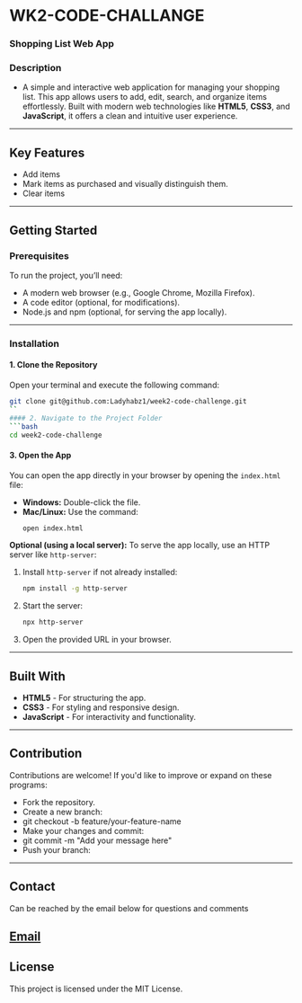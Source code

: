 # WK2-CODE-CHALLANGE

### Shopping List Web App

### Description
+ A simple and interactive web application for managing your shopping list. This app allows users to add, edit, search, and organize items effortlessly. Built with modern web technologies like **HTML5**, **CSS3**, and **JavaScript**, it offers a clean and intuitive user experience.
---
## **Key Features**
- Add items 
- Mark items as purchased and visually distinguish them.
- Clear items
---
## **Getting Started**
### **Prerequisites**
To run the project, you’ll need:
- A modern web browser (e.g., Google Chrome, Mozilla Firefox).
- A code editor (optional, for modifications).
- Node.js and npm (optional, for serving the app locally).
---
### **Installation**
#### 1. Clone the Repository
Open your terminal and execute the following command:
```bash
git clone git@github.com:Ladyhabz1/week2-code-challenge.git
``
#### 2. Navigate to the Project Folder
```bash
cd week2-code-challenge
```
#### 3. Open the App
You can open the app directly in your browser by opening the `index.html` file:
- **Windows:** Double-click the file.
- **Mac/Linux:** Use the command:
  ```bash
  open index.html
  ```
**Optional (using a local server):**
To serve the app locally, use an HTTP server like `http-server`:
1. Install `http-server` if not already installed:
   ```bash
   npm install -g http-server
   ```
2. Start the server:
   ```bash
   npx http-server
   ```
3. Open the provided URL in your browser.
---
## **Built With**
- **HTML5** - For structuring the app.
- **CSS3** - For styling and responsive design.
- **JavaScript** - For interactivity and functionality.

---
## Contribution

Contributions are welcome! If you'd like to improve or expand on these programs:

- Fork the repository.
- Create a new branch:
- git checkout -b feature/your-feature-name
- Make your changes and commit:
- git commit -m "Add your message here"
- Push your branch:

---
## **Contact**
Can be reached by the email below for questions and comments 

[Email](guyohabibahassan@gmail.com)
---
## **License**
This project is licensed under the MIT License.